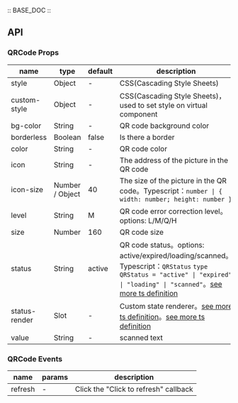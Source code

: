 :: BASE_DOC ::

## API


### QRCode Props

name | type | default | description | required
-- | -- | -- | -- | --
style | Object | - | CSS(Cascading Style Sheets) | N
custom-style | Object | - | CSS(Cascading Style Sheets)，used to set style on virtual component | N
bg-color | String | - | QR code background color | N
borderless | Boolean | false | Is there a border | N
color | String | - | QR code color | N
icon | String | - | The address of the picture in the QR code | N
icon-size | Number / Object | 40 | The size of the picture in the QR code。Typescript：`number \| { width: number; height: number }` | N
level | String | M | QR code error correction level。options: L/M/Q/H | N
size | Number | 160 | QR code size | N
status | String | active | QR code status。options: active/expired/loading/scanned。Typescript：`QRStatus` `type QRStatus = "active" \| "expired" \| "loading" \| "scanned"`。[see more ts definition](https://github.com/Tencent/tdesign-miniprogram/tree/develop/packages/components/qrcode/type.ts) | N
status-render | Slot | - | Custom state renderer。[see more ts definition](https://github.com/Tencent/tdesign-miniprogram/blob/develop/packages/components/common/common.ts)。[see more ts definition](https://github.com/Tencent/tdesign-miniprogram/tree/develop/packages/components/qrcode/type.ts) | N
value | String | - | scanned text | N

### QRCode Events

name | params | description
-- | -- | --
refresh | \- | Click the "Click to refresh" callback
